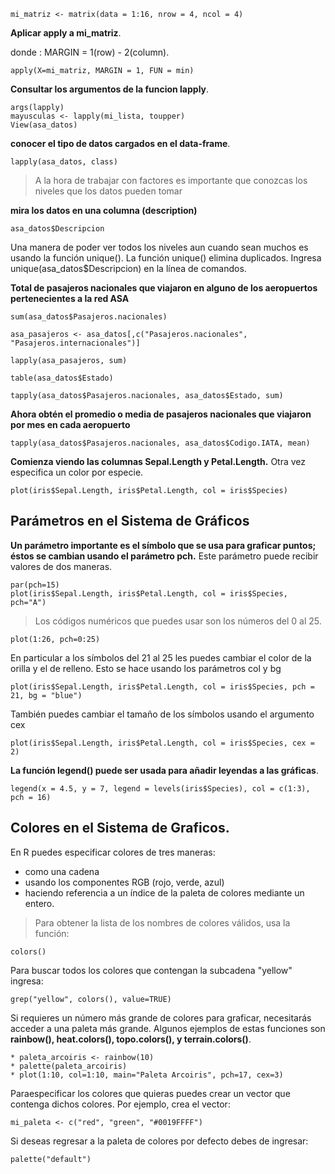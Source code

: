 ```
mi_matriz <- matrix(data = 1:16, nrow = 4, ncol = 4)
```
**Aplicar apply a mi_matriz**.

donde : MARGIN = 1(row) - 2(column).
```
apply(X=mi_matriz, MARGIN = 1, FUN = min)
```
**Consultar los argumentos de la funcion lapply**.

```
args(lapply)
mayusculas <- lapply(mi_lista, toupper)
View(asa_datos)
```

**conocer el tipo de datos cargados en el data-frame**.
```
lapply(asa_datos, class)
```
> A la hora de trabajar con factores es importante que conozcas los niveles que los datos pueden tomar

**mira los datos en una columna (description)**
```
asa_datos$Descripcion
```

Una manera de poder ver todos los niveles aun cuando sean muchos es usando la función unique(). La función unique() elimina duplicados. Ingresa
unique(asa_datos$Descripcion) en la línea de comandos.

**Total de pasajeros nacionales que viajaron en alguno de los aeropuertos pertenecientes a la red ASA**
```
sum(asa_datos$Pasajeros.nacionales)

asa_pasajeros <- asa_datos[,c("Pasajeros.nacionales", "Pasajeros.internacionales")]

lapply(asa_pasajeros, sum)

table(asa_datos$Estado)

tapply(asa_datos$Pasajeros.nacionales, asa_datos$Estado, sum)
```

**Ahora obtén el promedio o media de pasajeros nacionales que viajaron por mes en cada aeropuerto**
```
tapply(asa_datos$Pasajeros.nacionales, asa_datos$Codigo.IATA, mean)
```
**Comienza viendo las columnas Sepal.Length y Petal.Length.** 
Otra vez especifica un color por especie.
```
plot(iris$Sepal.Length, iris$Petal.Length, col = iris$Species)
```
## Parámetros en el Sistema de Gráficos

**Un parámetro importante es el símbolo que se usa para graficar puntos; éstos se cambian usando el parámetro pch.** 
Este parámetro puede recibir valores de dos maneras. 

```
par(pch=15)
plot(iris$Sepal.Length, iris$Petal.Length, col = iris$Species, pch="A")
```
> Los códigos numéricos que puedes usar son los números del 0 al 25.
```
plot(1:26, pch=0:25) 
```

En particular a los símbolos del 21 al 25 les puedes cambiar el color de la orilla y el de relleno. Esto se hace usando los parámetros col y bg
```
plot(iris$Sepal.Length, iris$Petal.Length, col = iris$Species, pch = 21, bg = "blue")
```
También puedes cambiar el tamaño de los símbolos usando el argumento cex
```
plot(iris$Sepal.Length, iris$Petal.Length, col = iris$Species, cex = 2)
```

**La función legend() puede ser usada para añadir leyendas a las gráficas**.
```
legend(x = 4.5, y = 7, legend = levels(iris$Species), col = c(1:3), pch = 16)
```

## Colores en el Sistema de Graficos.

En R puedes especificar colores de tres maneras: 
* como una cadena 
* usando los componentes RGB (rojo, verde, azul)
* haciendo referencia a un índice de la paleta de colores mediante un entero.

> Para obtener la lista de los nombres de colores válidos, usa la función:
```
colors()
```
Para buscar todos los colores que contengan la subcadena "yellow" ingresa:
```
grep("yellow", colors(), value=TRUE)
```

Si requieres un número más grande de colores para graficar, necesitarás acceder a una paleta más grande.
Algunos ejemplos de estas funciones son **rainbow(), heat.colors(), topo.colors(), y terrain.colors()**.
```
* paleta_arcoiris <- rainbow(10)
* palette(paleta_arcoiris)
* plot(1:10, col=1:10, main="Paleta Arcoiris", pch=17, cex=3)
```
Paraespecificar los colores que quieras puedes crear un vector que contenga dichos colores. Por ejemplo, crea el vector:
```
mi_paleta <- c("red", "green", "#0019FFFF")
```
Si deseas regresar a la paleta de colores por defecto debes de ingresar:
```
palette("default")
```

